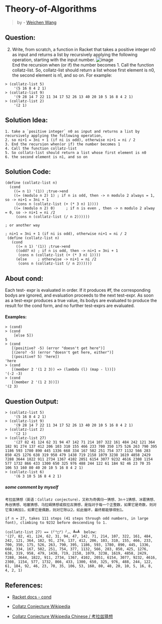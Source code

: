 # Theory-of-Algorithms
> by - [Weichen Wang](https://w326004741.github.io/)

## Question:
2. Write, from scratch, a function in Racket that takes a positive integer n0 as input and returns a list by recursively applying the following operation, starting with the input number.
![image](https://github.com/w326004741/Theory-of-Algorithms-CA/blob/master/image/collatz%20conjecture.jpg)  
End the recursion when (or if) the number becomes 1. Call the function collatz-list. So, collatz-list should return a list whose first element is n0, the second element is n1, and so on. For example:
```Racket
> (collatz-list 5)
    '(5 16 8 4 2 1)
> (collatz-list 9)
    '(9 28 14 7 22 11 34 17 52 26 13 40 20 10 5 16 8 4 2 1)
> (collatz-list 2)
    '(2 1)
```

## Solution Idea:
```
1. take a `positive integer` n0 as input and returns a list by recursively applying the following operation,
2. so ni+1 = 3ni + 1 (if ni is odd), otherwise ni+1 = ni / 2
3. End the recursion when(or if) the number becomes 1
4. Call the function collatz-list
5. So collatz-list should return a list whose first element is n0
6. the second element is n1, and so on
```

## Solution Code:
```Racket
(define (collatz-list n)
  (cond
    ((= n 1) '(1)) ;true->end
    ((= (modulo n 2) 1) ; if n is odd, then -> n modulo 2 always = 1, so -> ni+1 = 3ni + 1
     (cons n (collatz-list (+ (* 3 n) 1))))
    ((= (modulo n 2) 0)     ; if n is even , then -> n modulo 2 alway = 0, so -> ni+1 = ni /2
     (cons n (collatz-list (/ n 2))))))

; or another way

; ni+1 = 3ni + 1 (if ni is odd), otherwise ni+1 = ni / 2
 (define (collatz-list n)
   (cond
     ((= n 1) '(1)) ;true->end
     ((odd? n) ; if n is odd, then -> ni+1 = 3ni + 1 
      (cons n (collatz-list (+ (* 3 n) 1))))
     (else     ; otherwise -> ni+1 = ni /2
      (cons n (collatz-list (/ n 2))))))
```

## About cond:
Each test- expr is evaluated in order. If it produces #f, the corresponding bodys are ignored, and evaluation proceeds to the next test-expr. As soon as a test-expr produces a true value, its bodys are evaluated to produce the result for the cond form, and no further test-exprs are evaluated.
#### Examples:
```Racket
> (cond)
> (cond
    [else 5])
5
> (cond
   [(positive? -5) (error "doesn't get here")]
   [(zero? -5) (error "doesn't get here, either")]
   [(positive? 5) 'here])
'here
> (cond
   [(member 2 '(1 2 3)) => (lambda (l) (map - l))])
'(-2 -3)
> (cond
   [(member 2 '(1 2 3))])
'(2 3)
```

## Question Output:
```Racket
> (collatz-list 5)
    '(5 16 8 4 2 1)
> (collatz-list 9)
    '(9 28 14 7 22 11 34 17 52 26 13 40 20 10 5 16 8 4 2 1)
> (collatz-list 2)
    '(2 1)
> (collatz-list 27)
    '(27 82 41 124 62 31 94 47 142 71 214 107 322 161 484 242 121 364 182 91 274 137 412 206 103 310 155 466 233 700 350 175 526 263 790 395 1186 593 1780 890 445 1336 668 334 167 502 251 754 377 1132 566 283 850 425 1276 638 319 958 479 1438 719 2158 1079 3238 1619 4858 2429 7288 3644 1822 911 2734 1367 4102 2051 6154 3077 9232 4616 2308 1154 577 1732 866 433 1300 650 325 976 488 244 122 61 184 92 46 23 70 35 106 53 160 80 40 20 10 5 16 8 4 2 1)
> (collatz-list 6)
    '(6 3 10 5 16 8 4 2 1)
```


##### *some comment by myself*
```
考拉兹猜想（英语：Collatz conjecture），又称为奇偶归一猜想、3n＋1猜想、冰雹猜想、角谷猜想、哈塞猜想、乌拉姆猜想或叙拉古猜想，是指对于每一个正整数，如果它是奇数，则对它乘3再加1，如果它是偶数，则对它除以2，如此循环，最终都能够得到1。

if n = 27, takes 111 steps (41 steps through odd numbers, in large font), climbing to 9232 before descending to 1.

(collatz-list 27) == (╯°□°）╯︵ ┻━┻  below:
'(27, 82, 41, 124, 62, 31, 94, 47, 142, 71, 214, 107, 322, 161, 484, 242, 121, 364, 182, 91, 274, 137, 412, 206, 103, 310, 155, 466, 233, 700, 350, 175, 526, 263, 790, 395, 1186, 593, 1780, 890, 445, 1336, 668, 334, 167, 502, 251, 754, 377, 1132, 566, 283, 850, 425, 1276, 638, 319, 958, 479, 1438, 719, 2158, 1079, 3238, 1619, 4858, 2429, 7288, 3644, 1822, 911, 2734, 1367, 4102, 2051, 6154, 3077, 9232, 4616, 2308, 1154, 577, 1732, 866, 433, 1300, 650, 325, 976, 488, 244, 122, 61, 184, 92, 46, 23, 70, 35, 106, 53, 160, 80, 40, 20, 10, 5, 16, 8, 4, 2, 1)
```



## References:
- [Racket docs - cond](https://docs.racket-lang.org/reference/if.html?q=cond#%28form._%28%28lib._racket%2Fprivate%2Fletstx-scheme..rkt%29._cond%29%29)

- [Collatz Conjecture Wikipedia](https://docs.racket-lang.org/guide/conditionals.html)                                        

- [Collatz Conjecture Wikipedia Chinese / 考拉兹猜想](https://zh.wikipedia.org/wiki/%E8%80%83%E6%8B%89%E5%85%B9%E7%8C%9C%E6%83%B3)

